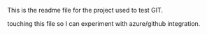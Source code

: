 This is the readme file for the project used to test GIT.

touching this file so I can experiment with azure/github integration.